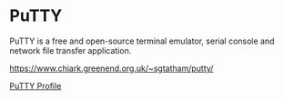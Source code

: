 # PuTTY

PuTTY is a free and open-source terminal emulator, serial console
and network file transfer application.

https://www.chiark.greenend.org.uk/~sgtatham/putty/

[PuTTY Profile](putty.yaml)